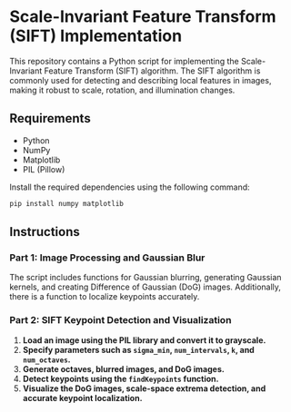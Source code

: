 # Scale-Invariant Feature Transform (SIFT) Implementation

This repository contains a Python script for implementing the Scale-Invariant Feature Transform (SIFT) algorithm. The SIFT algorithm is commonly used for detecting and describing local features in images, making it robust to scale, rotation, and illumination changes.

## Requirements
- Python
- NumPy
- Matplotlib
- PIL (Pillow)

Install the required dependencies using the following command:
```bash
pip install numpy matplotlib
```
## Instructions

### Part 1: Image Processing and Gaussian Blur

The script includes functions for Gaussian blurring, generating Gaussian kernels, and creating Difference of Gaussian (DoG) images. Additionally, there is a function to localize keypoints accurately.

### Part 2: SIFT Keypoint Detection and Visualization

1. **Load an image using the PIL library and convert it to grayscale.**
2. **Specify parameters such as `sigma_min`, `num_intervals`, `k`, and `num_octaves`.**
3. **Generate octaves, blurred images, and DoG images.**
4. **Detect keypoints using the `findKeypoints` function.**
5. **Visualize the DoG images, scale-space extrema detection, and accurate keypoint localization.**


